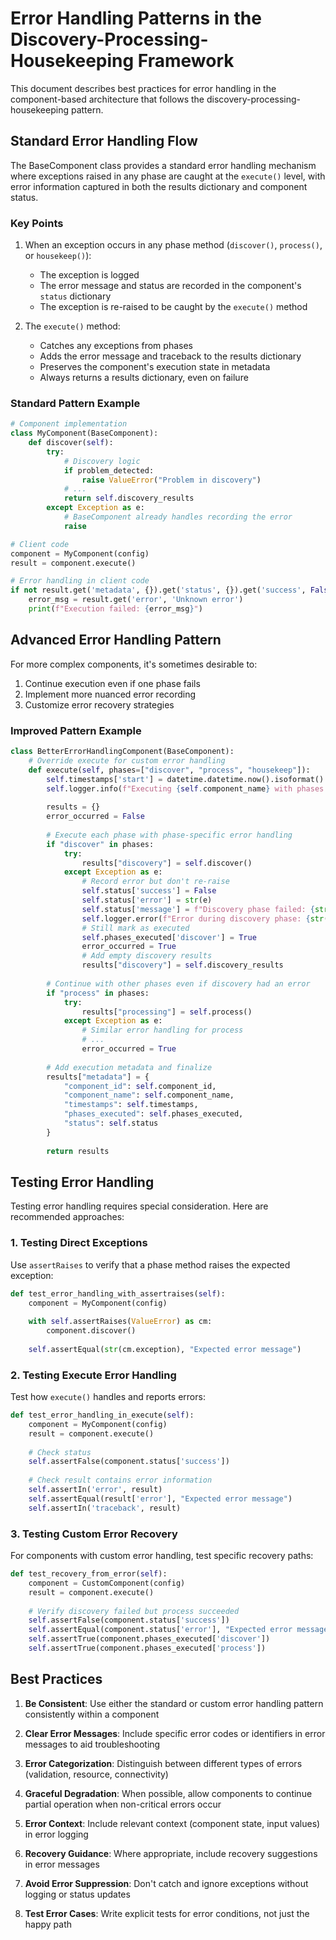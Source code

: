 # Error Handling Patterns in the Discovery-Processing-Housekeeping Framework

This document describes best practices for error handling in the component-based architecture that follows the discovery-processing-housekeeping pattern.

## Standard Error Handling Flow

The BaseComponent class provides a standard error handling mechanism where exceptions raised in any phase are caught at the `execute()` level, with error information captured in both the results dictionary and component status.

### Key Points

1. When an exception occurs in any phase method (`discover()`, `process()`, or `housekeep()`):
   - The exception is logged
   - The error message and status are recorded in the component's `status` dictionary
   - The exception is re-raised to be caught by the `execute()` method

2. The `execute()` method:
   - Catches any exceptions from phases
   - Adds the error message and traceback to the results dictionary
   - Preserves the component's execution state in metadata
   - Always returns a results dictionary, even on failure

### Standard Pattern Example

```python
# Component implementation
class MyComponent(BaseComponent):
    def discover(self):
        try:
            # Discovery logic
            if problem_detected:
                raise ValueError("Problem in discovery")
            # ...
            return self.discovery_results
        except Exception as e:
            # BaseComponent already handles recording the error
            raise
```

```python
# Client code
component = MyComponent(config)
result = component.execute()

# Error handling in client code
if not result.get('metadata', {}).get('status', {}).get('success', False):
    error_msg = result.get('error', 'Unknown error')
    print(f"Execution failed: {error_msg}")
```

## Advanced Error Handling Pattern

For more complex components, it's sometimes desirable to:
1. Continue execution even if one phase fails
2. Implement more nuanced error recording
3. Customize error recovery strategies

### Improved Pattern Example

```python
class BetterErrorHandlingComponent(BaseComponent):
    # Override execute for custom error handling
    def execute(self, phases=["discover", "process", "housekeep"]):
        self.timestamps['start'] = datetime.datetime.now().isoformat()
        self.logger.info(f"Executing {self.component_name} with phases: {', '.join(phases)}")
        
        results = {}
        error_occurred = False
        
        # Execute each phase with phase-specific error handling
        if "discover" in phases:
            try:
                results["discovery"] = self.discover()
            except Exception as e:
                # Record error but don't re-raise
                self.status['success'] = False
                self.status['error'] = str(e)
                self.status['message'] = f"Discovery phase failed: {str(e)}"
                self.logger.error(f"Error during discovery phase: {str(e)}")
                # Still mark as executed
                self.phases_executed['discover'] = True
                error_occurred = True
                # Add empty discovery results
                results["discovery"] = self.discovery_results
                
        # Continue with other phases even if discovery had an error
        if "process" in phases:
            try:
                results["processing"] = self.process()
            except Exception as e:
                # Similar error handling for process
                # ...
                error_occurred = True
        
        # Add execution metadata and finalize
        results["metadata"] = {
            "component_id": self.component_id,
            "component_name": self.component_name,
            "timestamps": self.timestamps,
            "phases_executed": self.phases_executed,
            "status": self.status
        }
        
        return results
```

## Testing Error Handling

Testing error handling requires special consideration. Here are recommended approaches:

### 1. Testing Direct Exceptions

Use `assertRaises` to verify that a phase method raises the expected exception:

```python
def test_error_handling_with_assertraises(self):
    component = MyComponent(config)
    
    with self.assertRaises(ValueError) as cm:
        component.discover()
    
    self.assertEqual(str(cm.exception), "Expected error message")
```

### 2. Testing Execute Error Handling

Test how `execute()` handles and reports errors:

```python
def test_error_handling_in_execute(self):
    component = MyComponent(config)
    result = component.execute()
    
    # Check status
    self.assertFalse(component.status['success'])
    
    # Check result contains error information
    self.assertIn('error', result)
    self.assertEqual(result['error'], "Expected error message")
    self.assertIn('traceback', result)
```

### 3. Testing Custom Error Recovery

For components with custom error handling, test specific recovery paths:

```python
def test_recovery_from_error(self):
    component = CustomComponent(config)
    result = component.execute()
    
    # Verify discovery failed but process succeeded
    self.assertFalse(component.status['success'])
    self.assertEqual(component.status['error'], "Expected error message")
    self.assertTrue(component.phases_executed['discover'])
    self.assertTrue(component.phases_executed['process'])
```

## Best Practices

1. **Be Consistent**: Use either the standard or custom error handling pattern consistently within a component

2. **Clear Error Messages**: Include specific error codes or identifiers in error messages to aid troubleshooting

3. **Error Categorization**: Distinguish between different types of errors (validation, resource, connectivity)

4. **Graceful Degradation**: When possible, allow components to continue partial operation when non-critical errors occur

5. **Error Context**: Include relevant context (component state, input values) in error logging

6. **Recovery Guidance**: Where appropriate, include recovery suggestions in error messages

7. **Avoid Error Suppression**: Don't catch and ignore exceptions without logging or status updates

8. **Test Error Cases**: Write explicit tests for error conditions, not just the happy path

